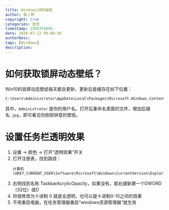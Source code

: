 ```yaml
---
title: Windows10的秘密
author: 昜丿捺
copyright: true
categories: 技术
timestamp: 1595379656
date: 2020-07-22 09:00:56
authorDesc:
tags: [Windows]
description:
---
```

# 如何获取锁屏动态壁纸？
Win10的锁屏动态壁纸每天都会更新，更新后是缓存在如下位置：
```
C:\Users\Administrator\AppData\Local\Packages\Microsoft.Windows.ContentDeliveryManager_cw5n1h2txyewy\LocalState\Assets
```
其中，`Administrator` 是你的用户名。打开后重命名里面的文件，增加后缀名`.jpg`，即可看见你刚刚钟意的壁纸。

# 设置任务栏透明效果
1. 设置 -> 颜色 -> 打开“透明效果”开关
2. 打开注册表，找到路径：
    ```
    计算机\HKEY_CURRENT_USER\Software\Microsoft\Windows\CurrentVersion\Explorer\Advanced
    ```
3. 右侧找到名称 TaskbarAcrylicOpacity，如果没有，就右键新建一个DWORD（32位）值D
4. 将值修改为十进制 0 就是全透明，也可以是十进制0-10之间的效果
5. 不用重启电脑，在任务管理器重启“windows资源管理器”就生效